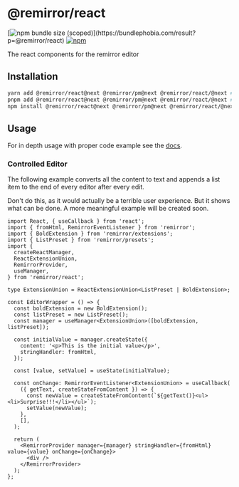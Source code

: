 # @remirror/react

[![npm bundle size (scoped)](https://img.shields.io/bundlephobia/minzip/@remirror/react.svg?)](https://bundlephobia.com/result?p=@remirror/react) [![npm](https://img.shields.io/npm/dm/@remirror/react.svg?&logo=npm)](https://www.npmjs.com/package/@remirror/react)

The react components for the remirror editor

## Installation

```bash
yarn add @remirror/react@next @remirror/pm@next @remirror/react/@next # yarn
pnpm add @remirror/react@next @remirror/pm@next @remirror/react/@next # pnpm
npm install @remirror/react@next @remirror/pm@next @remirror/react/@next # npm
```

## Usage

For in depth usage with proper code example see the [docs](https://remirror.io).

### Controlled Editor

The following example converts all the content to text and appends a list item to the end of every editor after every edit.

Don't do this, as it would actually be a terrible user experience. But it shows what can be done. A more meaningful example will be created soon.

```tsx
import React, { useCallback } from 'react';
import { fromHtml, RemirrorEventListener } from 'remirror';
import { BoldExtension } from 'remirror/extensions';
import { ListPreset } from 'remirror/presets';
import {
  createReactManager,
  ReactExtensionUnion,
  RemirrorProvider,
  useManager,
} from 'remirror/react';

type ExtensionUnion = ReactExtensionUnion<ListPreset | BoldExtension>;

const EditorWrapper = () => {
  const boldExtension = new BoldExtension();
  const listPreset = new ListPreset();
  const manager = useManager<ExtensionUnion>([boldExtension, listPreset]);

  const initialValue = manager.createState({
    content: '<p>This is the initial value</p>',
    stringHandler: fromHtml,
  });

  const [value, setValue] = useState(initialValue);

  const onChange: RemirrorEventListener<ExtensionUnion> = useCallback(
    ({ getText, createStateFromContent }) => {
      const newValue = createStateFromContent(`${getText()}<ul><li>Surprise!!!</li></ul>`);
      setValue(newValue);
    },
    [],
  );

  return (
    <RemirrorProvider manager={manager} stringHandler={fromHtml} value={value} onChange={onChange}>
      <div />
    </RemirrorProvider>
  );
};
```
